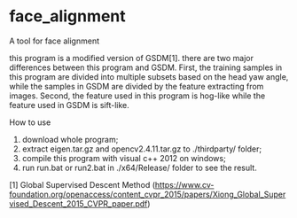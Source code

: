 # face_alignment
A tool for face alignment

this program is a modified version of GSDM[1]. there are two major differences between this program and GSDM. First, the training samples in this program are divided into multiple subsets based on the head yaw angle, while the samples in GSDM are divided by the feature extracting from images. Second, the feature used in this program is hog-like while the feature used in GSDM is sift-like.


How to use
1. download whole program;
2. extract eigen.tar.gz and opencv2.4.11.tar.gz to ./thirdparty/ folder;
3. compile this program with visual c++ 2012 on windows;
4. run run.bat or run2.bat in ./x64/Release/ folder to see the result.


[1] Global Supervised Descent Method (https://www.cv-foundation.org/openaccess/content_cvpr_2015/papers/Xiong_Global_Supervised_Descent_2015_CVPR_paper.pdf)
